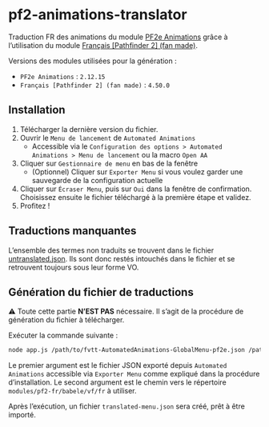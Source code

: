 # pf2-animations-translator

Traduction FR des animations du module [PF2e Animations](https://foundryvtt.com/packages/pf2e-jb2a-macros) grâce à
l’utilisation du module [Français [Pathfinder 2] (fan made)](https://foundryvtt.com/packages/pf2-fr).

Versions des modules utilisées pour la génération :

* `PF2e Animations` : `2.12.15`
* `Français [Pathfinder 2] (fan made)` : `4.50.0`

## Installation

1. Télécharger la dernière version du fichier.
2. Ouvrir le `Menu de lancement` de `Automated Animations`
    * Accessible via le `Configuration des options > Automated Animations > Menu de lancement` ou la macro `Open AA`
3. Cliquer sur `Gestionnaire de menu` en bas de la fenêtre
    * (Optionnel) Cliquer sur `Exporter Menu` si vous voulez garder une sauvegarde de la configuration actuelle
4. Cliquer sur `Écraser Menu`, puis sur `Oui` dans la fenêtre de confirmation. Choisissez ensuite le fichier téléchargé
   à la première étape et validez.
5. Profitez !

## Traductions manquantes

L’ensemble des termes non traduits se trouvent dans le fichier [untranslated.json](./untranslated.json). Ils sont donc
restés intouchés dans le fichier et se retrouvent toujours sous leur forme VO.

## Génération du fichier de traductions

⚠️ Toute cette partie **N’EST PAS** nécessaire. Il s’agit de la procédure de génération du fichier à télécharger.

Exécuter la commande suivante :

```bash
node app.js /path/to/fvtt-AutomatedAnimations-GlobalMenu-pf2e.json /path/to/FoundryVTT/Data/modules/pf2-fr/babele/vf/fr
```

Le premier argument est le fichier JSON exporté depuis `Automated Animations` accessible via `Exporter Menu` comme
expliqué dans la procédure d’installation.
Le second argument est le chemin vers le répertoire `modules/pf2-fr/babele/vf/fr` à utiliser.

Après l’exécution, un fichier `translated-menu.json` sera créé, prêt à être importé.
